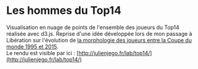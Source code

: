 # Les hommes du Top14
Visualisation en nuage de points de l'ensemble des joueurs du Top14 réalisée avec d3.js. Reprise d'une idée développée lors de mon passage à Libération sur l'évolution de [la morphologie des joueurs entre la Coupe du monde 1995 et 2015](http://www.liberation.fr/apps/2015/09/rugby/).  
Le rendu est visible par ici : [http://julienjego.fr/lab/top14/](http://julienjego.fr/lab/top14/)
